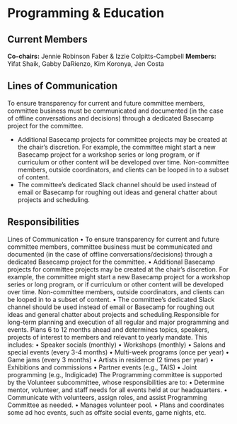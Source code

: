 # Programming & Education

## Current Members

**Co-chairs:** Jennie Robinson Faber & Izzie Colpitts-Campbell
**Members:** Yifat Shaik, Gabby DaRienzo, Kim Koronya, Jen Costa


## Lines of Communication

To ensure transparency for current and future committee members, committee business must be communicated and documented (in the case of offline conversations and decisions) through a dedicated Basecamp project for the committee.

* Additional Basecamp projects for committee projects may be created at thechair’s discretion. For example, the committee might start a new Basecamp project for a workshop series or long program, or if curriculum or other content will be developed over time. Non-committee members, outside coordinators,and clients can be looped in to a subset of content.
* The committee’s dedicated Slack channel should be used instead of email or Basecamp for roughing out ideas and general chatter about projects andscheduling.

## Responsibilities


Lines of Communication• To ensure transparency for current and future committee members, committeebusiness must be communicated and documented (in the case of offlineconversations/decisions) through a dedicated Basecamp project for thecommittee.• Additional Basecamp projects for committee projects may be created at thechair’s discretion. For example, the committee might start a new Basecampproject for a workshop series or long program, or if curriculum or other contentwill be developed over time. Non-committee members, outside coordinators,and clients can be looped in to a subset of content.• The committee’s dedicated Slack channel should be used instead of email orBasecamp for roughing out ideas and general chatter about projects andscheduling.Responsible for long-term planning and execution of all regular and majorprogramming and events. Plans 6 to 12 months ahead and determines topics,speakers, projects of interest to members and relevant to yearly mandate.This includes:• Speaker socials (monthly)• Workshops (monthly)• Salons and special events (every 3-4 months)• Multi-week programs (once per year)• Game jams (every 3 months)• Artists in residence (2 times per year)• Exhibitions and commissions• Partner events (e.g., TAIS)• Joint programming (e.g., Indigicade)The Programming committee is supported by the Volunteer subcommittee, whoseresponsibilities are to:• Determine mentor, volunteer, and staff needs for all events held at ourheadquarters.• Communicate with volunteers, assign roles, and assist ProgrammingCommittee as needed.• Manages volunteer pool.• Plans and coordinates some ad hoc events, such as offsite social events, gamenights, etc.